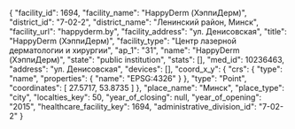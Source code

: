 {
    "facility_id": 1694,
    "facility_name": "HappyDerm (ХэппиДерм)",
    "district_id": "7-02-2",
    "district_name": "Ленинский район, Минск",
    "facility_url": "happyderm.by",
    "facility_address": "ул. Денисовская",
    "title": "HappyDerm (ХэппиДерм)",
    "facility_type": "Центр лазерной дерматологии и хирургии",
    "ap_1": "31",
    "name": "HappyDerm (ХэппиДерм)",
    "state": "public institution",
    "stats": [],
    "med_id": 10236463,
    "address": "ул. Денисовская",
    "devices": [],
    "coord_x_y": {
        "crs": {
            "type": "name",
            "properties": {
                "name": "EPSG:4326"
            }
        },
        "type": "Point",
        "coordinates": [
            27.5717,
            53.8735
        ]
    },
    "place_name": "Минск",
    "place_type": "city",
    "localties_key": 50,
    "year_of_closing": null,
    "year_of_opening": "2015",
    "healthcare_facility_key": 1694,
    "administrative_division_id": "7-02-2"
}